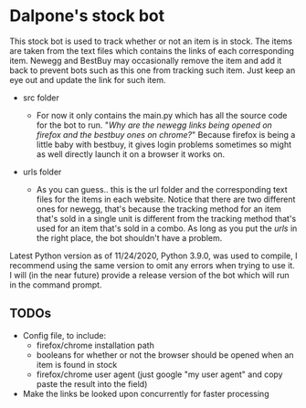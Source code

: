 # Dalpone's stock bot

This stock bot is used to track whether or not an item is in stock. The
items are taken from the text files which contains the links of each
corresponding item. Newegg and BestBuy may occasionally remove the item
and add it back to prevent bots such as this one from tracking such item.
Just keep an eye out and update the link for such item.

* src folder
    * For now it only contains the main.py which has all the source code
    for the bot to run. "_Why are the newegg links being opened on 
    firefox and the bestbuy ones on chrome?_" Because firefox is being a
    little baby with bestbuy, it gives login problems sometimes so might
    as well directly launch it on a browser it works on.
    
* urls folder
    * As you can guess.. this is the url folder and the corresponding
    text files for the items in each website. Notice that there are two
    different ones for newegg, that's because the tracking method for
    an item that's sold in a single unit is different from the tracking
    method that's used for an item that's sold in a combo. As long as
    you put the _urls_ in the right place, the bot shouldn't have a
    problem.
    
Latest Python version as of 11/24/2020, Python 3.9.0, was used to compile, I recommend 
using the same version to omit any errors when trying to use it. I will
(in the near future) provide a release version of the bot which will run
in the command prompt. 

## TODOs
* Config file, to include:
    * firefox/chrome installation path
    * booleans for whether or not the browser should be opened when an item
    is found in stock
    * firefox/chrome user agent (just google "my user agent" and copy
    paste the result into the field)
* Make the links be looked upon concurrently for faster processing